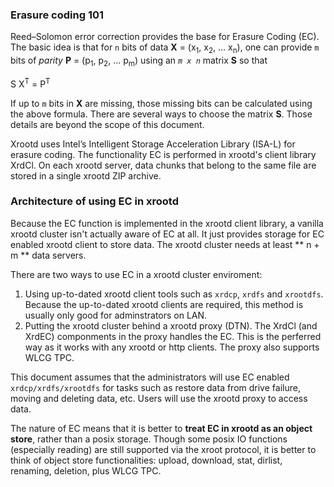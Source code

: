 ### Erasure coding 101

Reed–Solomon error correction provides the base for Erasure Coding (EC). The basic idea
is that for `n` bits of data **X** = (x<sub>1</sub>, x<sub>2</sub>, ... x<sub>n</sub>),
one can provide `m` bits of *parity* **P** = (p<sub>1</sub>, p<sub>2</sub>, ...  p<sub>m</sub>)
using an *`m x n`* matrix **S** so that 

S X<sup>T</sup> = P<sup>T</sup>

If up to `m` bits in **X** are missing, those missing bits can be calculated using the 
above formula. There
are several ways to choose the matrix **S**. Those details are beyond the scope of this
document.

Xrootd uses Intel’s Intelligent Storage Acceleration Library (ISA-L) for erasure coding. 
The functionality EC is performed in xrootd's client library XrdCl. On each xrootd server, 
data chunks that belong to the same file are stored in a single xrootd ZIP archive. 
 
### Architecture of using EC in xrootd

Because the EC function is implemented in the xrootd client library, a vanilla xrootd 
cluster isn't actually aware of EC at all. It just provides storage for EC enabled xrootd 
client to store data. The xrootd cluster needs at least ** n + m ** data servers.

There are two ways to use EC in a xrootd cluster enviroment:

1. Using up-to-dated xrootd client tools such as `xrdcp`, `xrdfs` and `xrootdfs`. 
   Because the up-to-dated xrootd clients are required, this method is usually only
   good for adminstrators on LAN.
2. Putting the xrootd cluster behind a xrootd proxy (DTN). The XrdCl (and XrdEC) componments
   in the proxy handles the EC. This is the perferred way as it works with any xrootd
   or http clients. The proxy also supports WLCG TPC.

This document assumes that the administrators will use EC enabled `xrdcp/xrdfs/xrootdfs`
for tasks such as restore data from drive failure, moving and deleting 
data, etc. Users will use the xrootd proxy to access data.

The nature of EC means that it is better to **treat EC in xrootd as an object store**, rather
than a posix storage. Though some posix IO functions (especially reading) are still 
supported via the xroot protocol, it is better to think of object store functionalities: 
upload, download, stat, dirlist, renaming, deletion, plus WLCG TPC.

